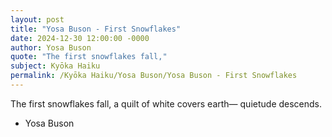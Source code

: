 ```yaml
---
layout: post
title: "Yosa Buson - First Snowflakes"
date: 2024-12-30 12:00:00 -0000
author: Yosa Buson
quote: "The first snowflakes fall,"
subject: Kyōka Haiku
permalink: /Kyōka Haiku/Yosa Buson/Yosa Buson - First Snowflakes
---
```


The first snowflakes fall,
a quilt of white covers earth—
quietude descends.

- Yosa Buson
